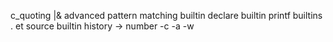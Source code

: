 c_quoting
|&
advanced pattern matching
builtin declare
builtin printf
builtins . et source
builtin history -> number -c -a -w
